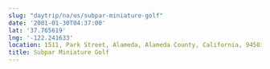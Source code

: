 ```yaml
---
slug: "daytrip/na/us/subpar-miniature-golf"
date: '2001-01-30T04:37:00'
lat: '37.765619'
lng: '-122.241633'
location: 1511, Park Street, Alameda, Alameda County, California, 94501, United States
title: Subpar Miniature Golf
---
```



